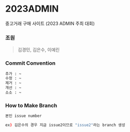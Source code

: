 # 2023ADMIN
중고거래 구매 사이트 (2023 ADMIN 주최 대회)

### 조원

> 김경민, 김은수, 이예린

### Commit Convention
```bash
추가 : ~
수정 : ~
제거 : ~
개선 : ~
소소 : ~
```

### How to Make Branch
```bash
본인 issue number

ex) 김은수의 경우 지금 issue2이므로 "issue2"라는 branch 생성
```
